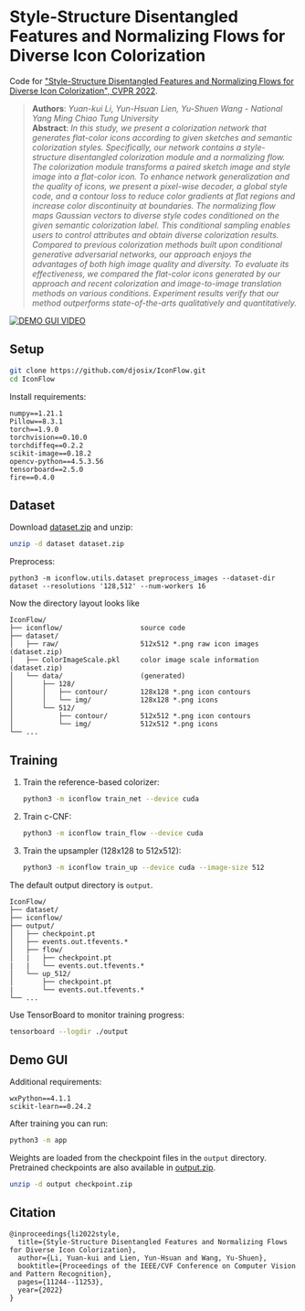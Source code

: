 # Style-Structure Disentangled Features and Normalizing Flows for Diverse Icon Colorization

Code for ["Style-Structure Disentangled Features and Normalizing Flows for Diverse Icon Colorization", CVPR 2022](https://bit.ly/3y26825).

> **Authors**: *Yuan-kui Li, Yun-Hsuan Lien, Yu-Shuen Wang - National Yang Ming Chiao Tung University*  
> **Abstract**: *In this study, we present a colorization network that generates flat-color icons according to given sketches and semantic colorization styles. Specifically, our network contains a style-structure disentangled colorization module and a normalizing flow. The colorization module transforms a paired sketch image and style image into a flat-color icon. To enhance network generalization and the quality of icons, we present a pixel-wise decoder, a global style code, and a contour loss to reduce color gradients at flat regions and increase color discontinuity at boundaries. The normalizing flow maps Gaussian vectors to diverse style codes conditioned on the given semantic colorization label. This conditional sampling enables users to control attributes and obtain diverse colorization results. Compared to previous colorization methods built upon conditional generative adversarial networks, our approach enjoys the advantages of both high image quality and diversity. To evaluate its effectiveness, we compared the flat-color icons generated by our approach and recent colorization and image-to-image translation methods on various conditions. Experiment results verify that our method outperforms state-of-the-arts qualitatively and quantitatively.*  

[![DEMO GUI VIDEO](http://img.youtube.com/vi/nzeNb8ZIm0o/0.jpg)](https://www.youtube.com/watch?v=nzeNb8ZIm0o "Demo video. Instructions to run the GUI application is in the 'Demo GUI' section")

## Setup

```sh
git clone https://github.com/djosix/IconFlow.git
cd IconFlow
```

Install requirements:

```
numpy==1.21.1
Pillow==8.3.1
torch==1.9.0
torchvision==0.10.0
torchdiffeq==0.2.2
scikit-image==0.18.2
opencv-python==4.5.3.56
tensorboard==2.5.0
fire==0.4.0
```

## Dataset

Download [dataset.zip](https://bit.ly/3tO2tlR) and unzip:

```sh
unzip -d dataset dataset.zip
```

Preprocess:

```
python3 -m iconflow.utils.dataset preprocess_images --dataset-dir dataset --resolutions '128,512' --num-workers 16
```

Now the directory layout looks like

```
IconFlow/
├── iconflow/                   source code
├── dataset/
│   ├── raw/                    512x512 *.png raw icon images (dataset.zip)
│   ├── ColorImageScale.pkl     color image scale information (dataset.zip)
│   └── data/                   (generated)
│       ├── 128/
│       │   ├── contour/        128x128 *.png icon contours 
│       │   └── img/            128x128 *.png icons
│       └── 512/
│           ├── contour/        512x512 *.png icon contours
│           └── img/            512x512 *.png icons
└── ...
```

## Training

1. Train the reference-based colorizer:
    ```sh
    python3 -m iconflow train_net --device cuda
    ```
2. Train c-CNF:
    ```sh
    python3 -m iconflow train_flow --device cuda
    ```
3. Train the upsampler (128x128 to 512x512):
    ```sh
    python3 -m iconflow train_up --device cuda --image-size 512
    ```

The default output directory is `output`.

```
IconFlow/
├── dataset/
├── iconflow/
├── output/
│   ├── checkpoint.pt
│   ├── events.out.tfevents.*
│   ├── flow/
│   |   ├── checkpoint.pt
|   |   └── events.out.tfevents.*
│   └── up_512/
│       ├── checkpoint.pt
|       └── events.out.tfevents.*
└── ...
```

Use TensorBoard to monitor training progress:

```sh
tensorboard --logdir ./output
```

## Demo GUI

Additional requirements:

```
wxPython==4.1.1
scikit-learn==0.24.2
```

After training you can run:

```sh
python3 -m app
```

Weights are loaded from the checkpoint files in the `output` directory. Pretrained checkpoints are also available in [output.zip](https://bit.ly/3zJRXQv).

```sh
unzip -d output checkpoint.zip
```

## Citation

```
@inproceedings{li2022style,
  title={Style-Structure Disentangled Features and Normalizing Flows for Diverse Icon Colorization},
  author={Li, Yuan-kui and Lien, Yun-Hsuan and Wang, Yu-Shuen},
  booktitle={Proceedings of the IEEE/CVF Conference on Computer Vision and Pattern Recognition},
  pages={11244--11253},
  year={2022}
}
```
